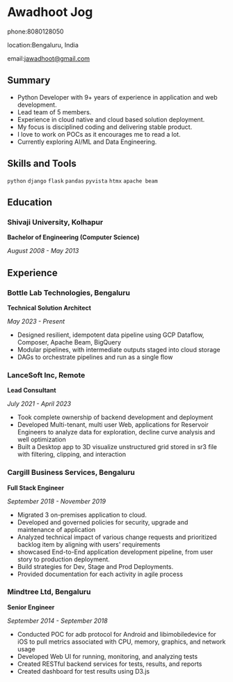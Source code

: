 # Awadhoot Jog

phone:8080128050 

location:Bengaluru, India

email:<jawadhoot@gmail.com>

## Summary

- Python Developer with 9+ years of experience in application and web development.
- Lead team of 5 members.
- Experience in cloud native and cloud based solution deployment.
- My focus is disciplined coding and delivering stable product.
- I love to work on POCs as it encourages me to read a lot.
- Currently exploring AI/ML and Data Engineering.
  
## Skills and Tools

`python` `django` `flask` `pandas` `pyvista` `htmx` `apache beam`

## Education

### Shivaji University, Kolhapur

**Bachelor of Engineering (Computer Science)**

*August 2008 - May 2013*

## Experience

### Bottle Lab Technologies, Bengaluru

**Technical Solution Architect**

*May 2023 - Present*

- Designed resilient, idempotent data pipeline using GCP Dataflow, Composer, Apache Beam, BigQuery
- Modular pipelines, with intermediate outputs staged into cloud storage
- DAGs to orchestrate pipelines and run as a single flow

### LanceSoft Inc, Remote

**Lead Consultant**

*July 2021 - April 2023*

- Took complete ownership of backend development and deployment
- Developed Multi-tenant, multi user Web, applications for Reservoir Engineers to analyze data for exploration, decline curve analysis and well optimization
- Built a Desktop app to 3D visualize unstructured grid stored in sr3 file with filtering, clipping, and interaction

### Cargill Business Services, Bengaluru

**Full Stack Engineer**

*September 2018 - November 2019*

- Migrated 3 on-premises application to cloud.
- Developed and governed policies for security, upgrade and maintenance of application
- Analyzed technical impact of various change requests and prioritized backlog item by aligning with users' requirements
- showcased End-to-End application development pipeline, from user story to production deployment.
- Build strategies for Dev, Stage and Prod Deployments.
- Provided documentation for each activity in agile process

### Mindtree Ltd, Bengaluru

**Senior Engineer**

*September 2014 - September 2018*

- Conducted POC for adb protocol for Android and libimobiledevice for iOS to pull metrics associated with CPU, memory, graphics, and network usage
- Developed Web UI for running, monitoring, and analyzing tests
- Created RESTful backend services for tests, results, and reports
- Created dashboard for test results using D3.js
